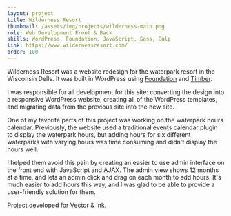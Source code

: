 ```yaml
---
layout: project
title: Wilderness Resort
thumbnail: /assets/img/projects/wilderness-main.png
role: Web Development Front & Back
skills: WordPress, Foundation, JavaScript, Sass, Gulp
link: https://www.wildernessresort.com/
order: 100
---
```


Wilderness Resort was a website redesign for the waterpark resort in the Wisconsin Dells. It was built in WordPress using [Foundation](https://foundation.zurb.com/) and [Timber](https://www.upstatement.com/timber/). 

I was responsible for all development for this site: converting the design into a responsive WordPress website, creating all of the WordPress templates, and migrating data from the previous site into the new site.

One of my favorite parts of this project was working on the waterpark hours calendar. Previously, the website used a traditional events calendar plugin to display the waterpark hours, but adding hours for six different waterparks with varying hours was time consuming and didn't display the hours well.

I helped them avoid this pain by creating an easier to use admin interface on the front end with JavaScript and AJAX. The admin view shows 12 months at a time, and lets an admin click and drag on each month to add hours. It's much easier to add hours this way, and I was glad to be able to provide a user-friendly solution for them.

Project developed for Vector & Ink.
